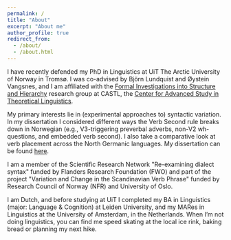 ```yaml
---
permalink: /
title: "About"
excerpt: "About me"
author_profile: true
redirect_from: 
  - /about/
  - /about.html
---
```


I have recently defended my PhD in Linguistics at UiT The Arctic University of Norway in Tromsø. I was co-advised by Björn Lundquist and Øystein Vangsnes, and I am affiliated with the [Formal Investigations into Structure and Hierarchy](https://site.uit.no/castlfish/) research group at CASTL, the [Center for Advanced Study in Theoretical Linguistics](https://site.uit.no/castl/). 

My primary interests lie in (experimental approaches to) syntactic variation. In my dissertation I considered different ways the Verb Second rule breaks down in Norwegian (e.g., V3-triggering preverbal adverbs, non-V2 wh-questions, and embedded verb second). I also take a comparative look at verb placement across the North Germanic languages. My dissertation can be found [here](https://hdl.handle.net/10037/24398).

I am a member of the Scientific Research Network "Re-examining dialect syntax" funded by Flanders Research Foundation (FWO) and part of the project "Variation and Change in the Scandinavian Verb Phrase" funded by Research Council of Norway (NFR) and University of Oslo. 

I am Dutch, and before studying at UiT I completed my BA in Linguistics (major: Language & Cognition) at Leiden University, and my MARes in Linguistics at the University of Amsterdam, in the Netherlands. When I’m not doing linguistics, you can find me speed skating at the local ice rink, baking bread or planning my next hike.
